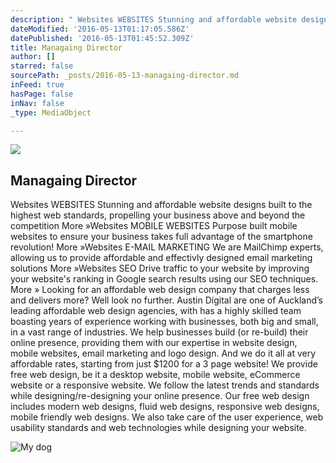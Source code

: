 ```yaml
---
description: " Websites WEBSITES Stunning and affordable website designs built to the highest web standards, propelling your business above and beyond the competition More »Websites MOBILE WEBSITES Purpose built mobile websites to ensure your business takes full advantage of the smartphone revolution! More »Websites E-MAIL MARKETING We are MailChimp experts, allowing us to provide affordable and effectivly designed email marketing solutions More »Websites SEO Drive traffic to your website by improving your website's ranking in Google search results using our SEO techniques. More » Looking for an affordable web design company that charges less and delivers more? Well look no further. Austin Digital are one of Auckland’s leading affordable web design agencies, with has a highly skilled team boasting years of experience working with businesses, both big and small, in a vast range of industries. We help businesses build (or re-build) their online presence, providing them with our expertise in website design, mobile websites, email marketing and logo design. And we do it all at very affordable rates, starting from just $1200 for a 3 page website! We provide free web design, be it a desktop website, mobile website, eCommerce website or a responsive website. We follow the latest trends and standards while designing/re-designing your online presence. Our free web design includes modern web designs, fluid web designs, responsive web designs, mobile friendly web designs. We also take care of the user experience, web usability standards and web technologies while designing your website."
dateModified: '2016-05-13T01:17:05.586Z'
datePublished: '2016-05-13T01:45:52.309Z'
title: Managaing Director
author: []
starred: false
sourcePath: _posts/2016-05-13-managaing-director.md
inFeed: true
hasPage: false
inNav: false
_type: MediaObject

---
```

<article style=""><img src="https://s3-us-west-2.amazonaws.com/the-grid-img/p/5590cc552ec40c97f71f5efccb754e60bad997e6.jpg" /><h1>Managaing Director</h1><p> Websites WEBSITES Stunning and affordable website designs built to the highest web standards, propelling your business above and beyond the competition More »Websites MOBILE WEBSITES Purpose built mobile websites to ensure your business takes full advantage of the smartphone revolution! More »Websites E-MAIL MARKETING We are MailChimp experts, allowing us to provide affordable and effectivly designed email marketing solutions More »Websites SEO Drive traffic to your website by improving your website's ranking in Google search results using our SEO techniques. More » Looking for an affordable web design company that charges less and delivers more? Well look no further. Austin Digital are one of Auckland’s leading affordable web design agencies, with has a highly skilled team boasting years of experience working with businesses, both big and small, in a vast range of industries. We help businesses build (or re-build) their online presence, providing them with our expertise in website design, mobile websites, email marketing and logo design. And we do it all at very affordable rates, starting from just $1200 for a 3 page website! We provide free web design, be it a desktop website, mobile website, eCommerce website or a responsive website. We follow the latest trends and standards while designing/re-designing your online presence. Our free web design includes modern web designs, fluid web designs, responsive web designs, mobile friendly web designs. We also take care of the user experience, web usability standards and web technologies while designing your website.</p></article>

![My dog](https://the-grid-user-content.s3-us-west-2.amazonaws.com/1cd8298d-ccf7-4887-b69f-cf0539a74922.jpg)
